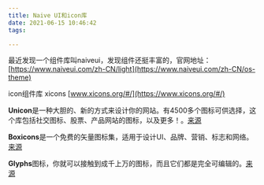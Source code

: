 ```yaml
---
title: Naive UI和icon库
date: 2021-06-15 10:46:42
tags:

---
```


最近发现一个组件库叫naiveui，发现组件还挺丰富的，官网地址：[https://www.naiveui.com/zh-CN/light](https://www.naiveui.com/zh-CN/os-theme)

icon组件库 xicons [www.xicons.org/#/](https://www.xicons.org/#/)

**Unicon**是一种大胆的、新的方式来设计你的网站。有4500多个图标可供选择，这个库包括社交图标、股票、产品网站的图标，以及更多！。[来源](https://iconscout.com/unicons)

**Boxicons**是一个免费的矢量图标集，适用于设计UI、品牌、营销、标志和网络。[来源](https://boxicons.com/)

**Glyphs**图标，你就可以接触到成千上万的图标，而且它们都是完全可编辑的。[来源](https://glyphs.fyi/)
